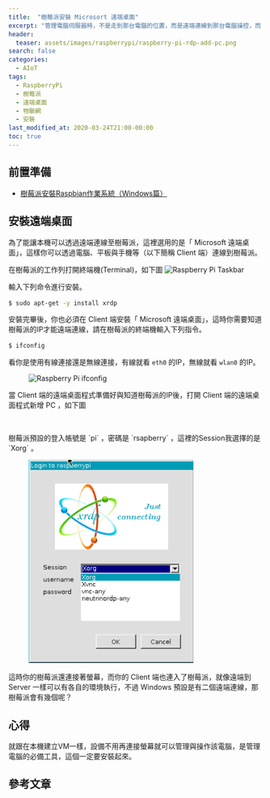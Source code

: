 ```yaml
---
title:  "樹莓派安裝 Microsort 遠端桌面"
excerpt: "管理電腦伺服器時，不是走到那台電腦的位置，而是遠端連線到那台電腦操控，而 Microsoft 遠端桌面就是筆者日常管理常使用的工具之一。"
header:
  teaser: assets/images/raspberrypi/raspberry-pi-rdp-add-pc.png
search: false
categories: 
  - AIoT
tags:
  - RaspberryPi
  - 樹莓派
  - 遠端桌面
  - 物聯網
  - 安裝
last_modified_at: 2020-03-24T21:00-00:00
toc: true
---
```

## 前置準備
* [樹莓派安裝Raspbian作業系統（Windows篇）](/aiot/raspberry-raspbian-1-installation/)

## 安裝遠端桌面

為了能讓本機可以透過遠端連線至樹莓派，這裡選用的是「 Microsoft 遠端桌面」，這樣你可以透過電腦、平板與手機等（以下簡稱 Client 端）連線到樹莓派。 

在樹莓派的工作列打開終端機(Terminal)，如下圖
<img src="{{ '/assets/images/raspberrypi/raspberry-pi-taskbar.png' | relative_url }}" alt="Raspberry Pi Taskbar">

輸入下列命令進行安裝。

```bash
$ sudo apt-get -y install xrdp
```

安裝完畢後，你也必須在 Client 端安裝「 Microsoft 遠端桌面」，這時你需要知道樹莓派的IP才能遠端連線，請在樹莓派的終端機輸入下列指令。

```bash
$ ifconfig
```

看你是使用有線連接還是無線連接，有線就看 `eth0` 的IP，無線就看 `wlan0` 的IP。

<figure>
  <img src="{{ '/assets/images/raspberrypi/raspberry-pi-get-ipconfig.png' | relative_url }}" alt="Raspberry Pi ifconfig">
</figure>

當 Client 端的遠端桌面程式準備好與知道樹莓派的IP後，打開 Client 端的遠端桌面程式新增 PC ，如下圖
<figure>
  <img src="{{ '/assets/images/raspberrypi/raspberry-pi-rdp-add-pc.png' | relative_url }}" alt="">
</figure>
樹莓派預設的登入帳號是 `pi` ，密碼是 `rsapberry` ，這裡的Session我選擇的是 `Xorg` 。
<figure class="half">
  <a href="/assets/images/raspberrypi/raspberry-pi-rdp-login.png"><img src="/assets/images/raspberrypi/raspberry-pi-rdp-login.png"></a>
</figure>

這時你的樹莓派還連接著螢幕，而你的 Client 端也連入了樹莓派，就像遠端到 Server 一樣可以有各自的環境執行，不過 Windows 預設是有二個遠端連線，那樹莓派會有幾個呢？

## 心得
就跟在本機建立VM一樣，設備不用再連接螢幕就可以管理與操作該電腦，是管理電腦的必備工具，這個一定要安裝起來。


## 參考文章 ##
